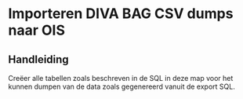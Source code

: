 # Importeren DIVA BAG CSV dumps naar OIS

## Handleiding

Creëer alle tabellen zoals beschreven in de SQL in deze map voor het kunnen dumpen van de data zoals gegenereerd vanuit de export SQL.
